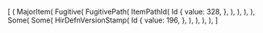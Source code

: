 [
    (
        MajorItem(
            Fugitive(
                FugitivePath(
                    ItemPathId(
                        Id {
                            value: 328,
                        },
                    ),
                ),
            ),
        ),
        Some(
            Some(
                HirDefnVersionStamp(
                    Id {
                        value: 196,
                    },
                ),
            ),
        ),
    ),
]